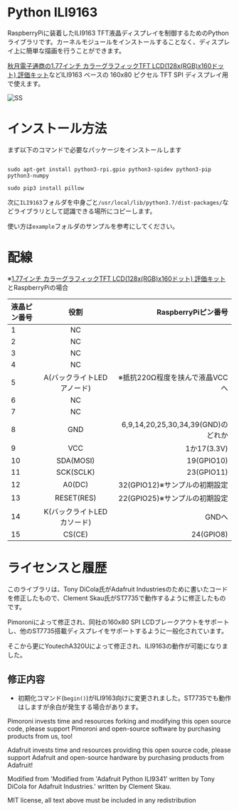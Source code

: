 # Python ILI9163

RaspberryPiに装着したILI9163 TFT液晶ディスプレイを制御するためのPythonライブラリです。カーネルモジュールをインストールすることなく、ディスプレイ上に簡単な描画を行うことができます。

[秋月電子通商の1.77インチ カラーグラフィックTFT LCD(128x(RGB)x160ドット) 評価キット](http://akizukidenshi.com/catalog/g/gK-14032/)などILI9163 ベースの 160x80 ピクセル TFT SPI ディスプレイ用で使えます。

![SS](https://github.com/YoutechA320U/ili9163-python/blob/master/example.gif "example")

# インストール方法

まず以下のコマンドで必要なパッケージをインストールします

````

sudo apt-get install python3-rpi.gpio python3-spidev python3-pip python3-numpy

sudo pip3 install pillow

````

次に`ILI9163`フォルダを中身ごと`/usr/local/lib/python3.7/dist-packages/`などライブラリとして認識できる場所にコピーします。

使い方は`example`フォルダのサンプルを参考にしてください。

# 配線
※[1.77インチ カラーグラフィックTFT LCD(128x(RGB)x160ドット) 評価キット](http://akizukidenshi.com/catalog/g/gK-14032/)とRaspberryPiの場合

|液晶ピン番号|役割|RaspberryPiピン番号|
|:---|:--:|---:|
|1|NC||
|2|NC||
|3|NC||
|4|NC||
|5|A(バックライトLEDアノード)|※抵抗220Ω程度を挟んで液晶VCCへ|
|6|NC||
|7|NC||
|8|GND|6,9,14,20,25,30,34,39(GND)のどれか|
|9|VCC|1か17(3.3V)|
|10|SDA(MOSI)|19(GPIO10)|
|11|SCK(SCLK)|23(GPIO11)|
|12|A0(DC)|32(GPIO12)※サンプルの初期設定|
|13|RESET(RES)|22(GPIO25)※サンプルの初期設定|
|14|K(バックライトLEDカソード)|GNDへ|
|15|CS(CE)|24(GPIO8)|

# ライセンスと履歴

このライブラリは、Tony DiCola氏がAdafruit Industriesのために書いたコードを修正したもので、Clement Skau氏がST7735で動作するように修正したものです。

Pimoroniによって修正され、同社の160x80 SPI LCDブレークアウトをサポートし、他のST7735搭載ディスプレイをサポートするように一般化されています。

そこから更にYoutechA320Uによって修正され、ILI9163の動作が可能になりました。

## 修正内容

* 初期化コマンド(`begin()`)がILI9163向けに変更されました。ST7735でも動作はしますが余白が発生する場合があります。

Pimoroni invests time and resources forking and modifying this open source code, please support Pimoroni and open-source software by purchasing products from us, too!

Adafruit invests time and resources providing this open source code, please support Adafruit and open-source hardware by purchasing products from Adafruit!

Modified from 'Modified from 'Adafruit Python ILI9341' written by Tony DiCola for Adafruit Industries.' written by Clement Skau.

MIT license, all text above must be included in any redistribution

